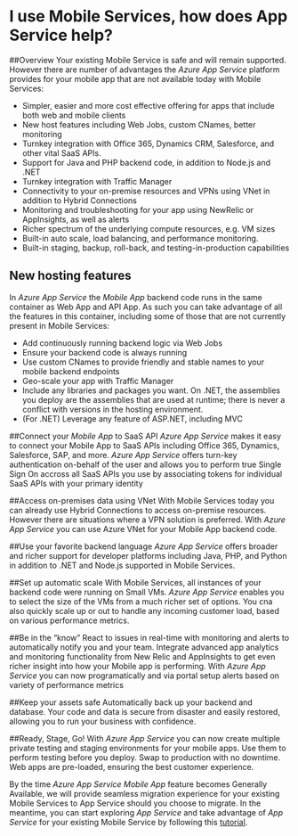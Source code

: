 <properties
    pageTitle="I use Mobile Services, how does App Service help?"
    description="Learn what advantages does App Service bring to your existing Mobile Services projects."
    services="app-service\mobile"
    documentationCenter="ios"
    authors="kirillg"
    manager="dwrede"
    editor=""/>

<tags
    ms.service="app-service-mobile"
    ms.workload="mobile"
    ms.tgt_pltfrm="mobile-multiple"
    ms.devlang="na"
    ms.topic="article"
    ms.date="08/05/2015"
    ms.author="kirillg"/>

# <a name="getting-started"> </a>I use Mobile Services, how does App Service help?

##Overview
Your existing Mobile Service is safe and will remain supported. However there are number of advantages the *Azure App Service* platform provides for your mobile app that are not available today with Mobile Services:  

- Simpler, easier and more cost effective offering for apps that include both web and mobile clients
- New host features including Web Jobs, custom CNames, better monitoring
- Turnkey integration with Office 365, Dynamics CRM, Salesforce, and other vital SaaS APIs.
- Support for Java and PHP backend code, in addition to Node.js and .NET
- Turnkey integration with Traffic Manager
- Connectivity to your on-premise resources and VPNs using VNet in addition to Hybrid Connections
- Monitoring and troubleshooting for your app using NewRelic or AppInsights, as well as alerts
- Richer spectrum of the underlying compute resources, e.g. VM sizes
- Built-in auto scale, load balancing, and performance monitoring.
- Built-in staging, backup, roll-back, and testing-in-production capabilities

## New hosting features
In *Azure App Service* the *Mobile App* backend code runs in the same container as Web App and API App. As such you can take advantage of all the features in this container, including some of those that are not currently present in Mobile Services:

- Add continuously running backend logic via Web Jobs
- Ensure your backend code is always running
- Use custom CNames to provide friendly and stable names to your mobile backend endpoints
- Geo-scale your app with Traffic Manager
- Include any libraries and packages you want. On .NET, the assemblies you deploy are the assemblies that are used at runtime; there is never a conflict with versions in the hosting environment.
- (For .NET) Leverage any feature of ASP.NET, including MVC


##Connect your *Mobile App* to SaaS API
*Azure App Service* makes it easy to connect your Mobile App to SaaS APIs including Office 365, Dynamics, Salesforce, SAP, and more. *Azure App Service* offers turn-key authentication on-behalf of the user and allows you to perform true Single Sign On accross all SaaS APIs you use by associating tokens for individual SaaS APIs with your primary identity

##Access on-premises data using VNet
With Mobile Services today you can already use Hybrid Connections to access on-premise resources. However there are situations where a VPN solution is preferred. With *Azure App Service* you can use Azure VNet for your Mobile App backend code.

##Use your favorite backend language
*Azure App Service* offers broader and richer support for developer platforms including Java, PHP, and Python in addition to .NET and Node.js supported in Mobile Services.

##Set up automatic scale
With Mobile Services, all instances of your backend code were running on Small VMs. *Azure App Service* enables you to select the size of the VMs from a much richer set of options. You cna also  quickly scale up or out to handle any incoming customer load, based on various performance metrics.

##Be in the “know”
React to issues in real-time with monitoring and alerts to automatically notify you and your team. Integrate advanced app analytics and monitoring functionality from New Relic and AppInsights to get even richer insight into how your Mobile app is performing. With *Azure App Service* you can now programatically and via portal setup alerts based on variety of performance metrics

##Keep your assets safe
Automatically back up your backend and database. Your code and data is secure from disaster and easily restored, allowing you to run your business with confidence.

##Ready, Stage, Go!
With *Azure App Service* you can now create multiple private testing and staging environments for your mobile apps. Use them to perform testing before you deploy. Swap to production with no downtime. Web apps are pre-loaded, ensuring the best customer experience.



By the time *Azure App Service Mobile App* feature becomes Generally Available, we will provide seamless migration experience for your existing Mobile Services to App Service should you choose to migrate. In the meantime, you can start exploring *App Service* and take advantage of *App Service* for your existing Mobile Service by following this [tutorial](app-service-mobile-migrating-from-mobile-services.md).
 


